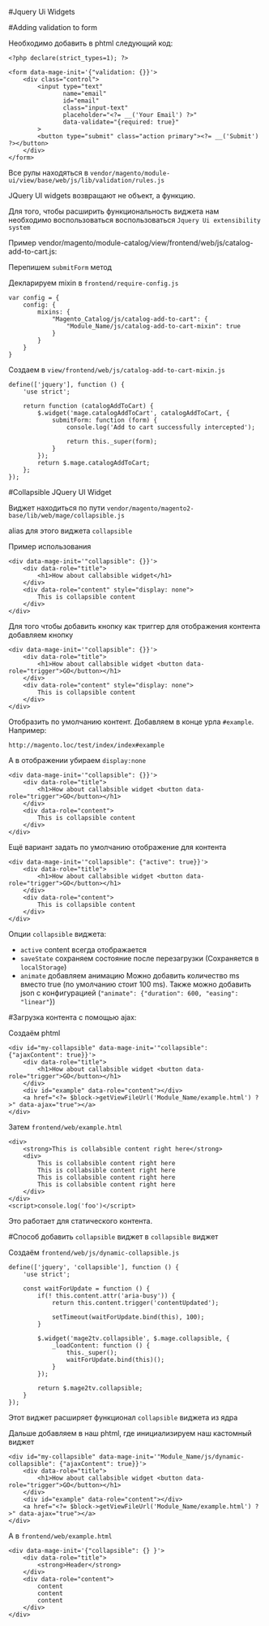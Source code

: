 #Jquery Ui Widgets

#Adding validation to form

Необходимо добавить в phtml следующий код:

````
<?php declare(strict_types=1); ?>

<form data-mage-init='{"validation: {}}'>
    <div class="control">
        <input type="text"
               name="email"
               id="email"
               class="input-text"
               placeholder="<?= __('Your Email') ?>"
               data-validate="{required: true}"
        >
        <button type="submit" class="action primary"><?= __('Submit') ?></button>
    </div>
</form>
````

Все рулы находяться в `vendor/magento/module-ui/view/base/web/js/lib/validation/rules.js`

JQuery UI widgets возвращают не объект, а функцию.

Для того, чтобы расширить функциональность виджета нам необходимо воспользоваться воспользоваться `Jquery Ui extensibility system`

Пример vendor/magento/module-catalog/view/frontend/web/js/catalog-add-to-cart.js:

Перепишем `submitForm` метод

Декларируем mixin в `frontend/require-config.js`

````
var config = {
    config: {
        mixins: {
            "Magento_Catalog/js/catalog-add-to-cart": {
                "Module_Name/js/catalog-add-to-cart-mixin": true
            }
        }
    }
}
````

Создаем в `view/frontend/web/js/catalog-add-to-cart-mixin.js`

````
define(['jquery'], function () {
    'use strict';

    return function (catalogAddToCart) {
        $.widget('mage.catalogAddToCart', catalogAddToCart, {
            submitForm: function (form) {
                console.log('Add to cart successfully intercepted');

                return this._super(form);
            }
        });
        return $.mage.catalogAddToCart;
    };
});
````

#Collapsible JQuery UI Widget

Виджет находиться по пути
`vendor/magento/magento2-base/lib/web/mage/collapsible.js`

alias для этого виджета `collapsible`

Пример использования

````
<div data-mage-init='"collapsible": {}}'>
    <div data-role="title">
        <h1>How about callabsible widget</h1>
    </div>
    <div data-role="content" style="display: none">
        This is collapsible content
    </div>
</div>
````

Для того чтобы добавить кнопку как триггер для отображения контента добавляем кнопку

````
<div data-mage-init='"collapsible": {}}'>
    <div data-role="title">
        <h1>How about callabsible widget <button data-role="trigger">GO</button></h1>
    </div>
    <div data-role="content" style="display: none">
        This is collapsible content
    </div>
</div>
````

Отобразить по умолчанию контент.
Добавляем в конце урла `#example`. Например:

`http://magento.loc/test/index/index#example`

А в отображении убираем `display:none`

````
<div data-mage-init='"collapsible": {}}'>
    <div data-role="title">
        <h1>How about callabsible widget <button data-role="trigger">GO</button></h1>
    </div>
    <div data-role="content">
        This is collapsible content
    </div>
</div>
````

Ещё вариант задать по умолчанию отображение для контента
````
<div data-mage-init='"collapsible": {"active": true}}'>
    <div data-role="title">
        <h1>How about callabsible widget <button data-role="trigger">GO</button></h1>
    </div>
    <div data-role="content">
        This is collapsible content
    </div>
</div>
````

Опции `collapsible` виджета:

 - `active` content всегда отображается
 - `saveState` сохраняем состояние после перезагрузки (Сохраняется в `localStorage`)
 - `animate` добавляем анимацию 
    Можно добавить количество ms вместо true (по умолчанию стоит 100 ms).
    Также можно добавить json c конфигурацией (`"animate": {"duration": 600, "easing": "linear"`})

#Загрузка контента с помощью ajax:

Создаём phtml

````
<div id="my-collapsible" data-mage-init='"collapsible": {"ajaxContent": true}}'>
    <div data-role="title">
        <h1>How about callabsible widget <button data-role="trigger">GO</button></h1>
    </div>
    <div id="example" data-role="content"></div>
    <a href="<?= $block->getViewFileUrl('Module_Name/example.html') ?>" data-ajax="true"></a>
</div>
````

Затем `frontend/web/example.html`

```
<div>
    <strong>This is collabsible content right here</strong>
    <div>
        This is collabsible content right here
        This is collabsible content right here
        This is collabsible content right here
        This is collabsible content right here
    </div>
</div>
<script>console.log('foo')</script>
```

Это работает для статического контента.

#Способ добавить `collapsible` виджет в `collapsible` виджет

Создаём `frontend/web/js/dynamic-collapsible.js`

````
define(['jquery', 'collapsible'], function () {
    'use strict';

    const waitForUpdate = function () {
        if(! this.content.attr('aria-busy')) {
            return this.content.trigger('contentUpdated');

            setTimeout(waitForUpdate.bind(this), 100);
        }

        $.widget('mage2tv.collapsible', $.mage.collapsible, {
            _loadContent: function () {
                this._super();
                waitForUpdate.bind(this)();
            }
        });

        return $.mage2tv.collapsible;
    }
});
````

Этот виджет расширяет функционал `collapsible` виджета из ядра

Дальше добавляем в наш phtml, где инициализируем наш кастомный виджет

````
<div id="my-collapsible" data-mage-init='"Module_Name/js/dynamic-collapsible": {"ajaxContent": true}}'>
    <div data-role="title">
        <h1>How about callabsible widget <button data-role="trigger">GO</button></h1>
    </div>
    <div id="example" data-role="content"></div>
    <a href="<?= $block->getViewFileUrl('Module_Name/example.html') ?>" data-ajax="true"></a>
</div>
````

А в `frontend/web/example.html`

````
<div data-mage-init='{"collapsible": {} }'>
    <div data-role="title">
        <strong>Header</strong>
    </div>
    <div data-role="content">
        content
        content
        content
    </div>
</div>
````








